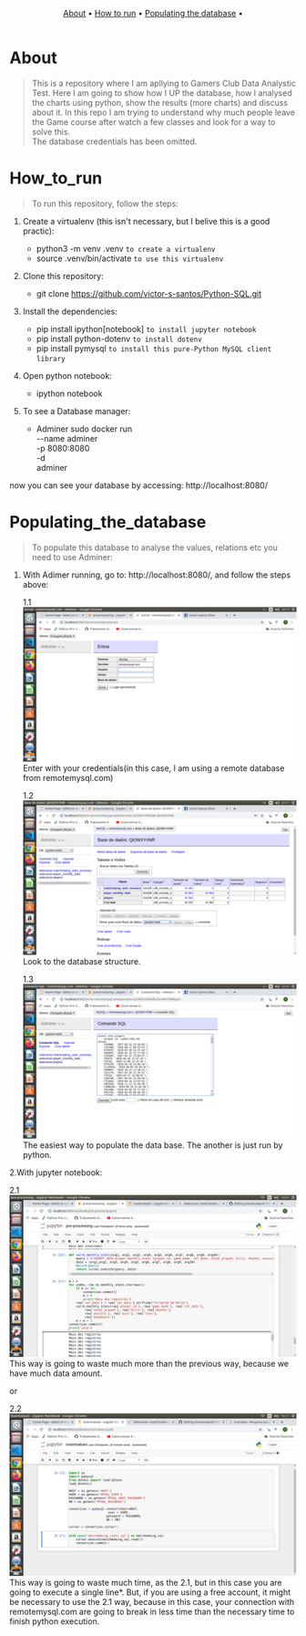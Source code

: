 <table>
   <tr>
      <p align="center">
        <a href="#about">About</a> •
        <a href="#how_to_run">How to run</a> •
        <a href="#populating_the_database">Populating the database</a> •
      </p>
   </tr>
</table>

# About
> This is a repository where I am apllying to Gamers Club Data Analystic Test. Here I am going to show how I UP the database, how I analysed the charts using python, show the results (more charts) and discuss about it. In this repo I am trying to understand why much people leave the Game course after watch a few classes and look for a way to solve this.  
The database credentials has been omitted. 

# How_to_run
> To run this repository, follow the steps:
1. Create a virtualenv (this isn't necessary, but I belive this is a good practic):
    * python3 -m venv .venv `to create a virtualenv`
    * source .venv/bin/activate `to use this virtualenv`
    
2. Clone this repository:
    * git clone https://github.com/victor-s-santos/Python-SQL.git

3. Install the dependencies:
   * pip install ipython[notebook] `to install jupyter notebook`
   * pip install python-dotenv `to install dotenv`
   * pip install pymysql `to install this pure-Python MySQL client library`

4. Open python notebook:
    * ipython notebook
    
5. To see a Database manager:
    * Adminer
    sudo docker run \
        --name adminer \
        -p 8080:8080 \
        -d \
        adminer

now you can see your database by accessing:
http://localhost:8080/

# Populating_the_database
>To populate this database to analyse the values, relations etc you need to use Adminer: 
1. With Adimer running, go to:
    http://localhost:8080/, and follow the steps above:
    
    1.1 ![adminer](/images/adminer.png)
    Enter with your credentials(in this case, I am using a remote database from remotemysql.com)
    
    1.2 ![informations_database](/images/informations_database.png)
    Look to the database structure.
    
    1.3 ![inserting_players](/images/inserting_players.png)
    The easiest way to populate the data base. The another is just run by python.
  
2.With jupyter notebook:

   2.1 ![inserting_by_python](/images/inserting_by_python.png)
   This way is going to waste much more than the previous way, because we have much data amount.
   
   or
   
   2.2 ![inserting_full_data](/images/insert_full_data.png)
   This way is going to waste much time, as the 2.1, but in this case you are going to execute a single line*.
   But, if you are using a free account, it might be necessary to use the 2.1 way, because in this case, your connection with remotemysql.com are going to break in less time than the necessary time to finish python execution.
